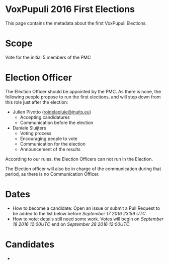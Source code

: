 # VoxPupuli 2016 First Elections

This page contains the metadata about the first VoxPupuli Elections.

# Scope

Vote for the initial 5 members of the PMC

# Election Officer

The Election Officer should be appointed by the PMC. As there is none, the
following people propose to run the first elections, and will step down from
this role just after the election:

* Julien Pivotto (roidelapluie@inuits.eu)
  * Accepting candidatures
  * Communication before the election
* Daniele Sluijters
  * Voting process
  * Encouraging people to vote
  * Communication for the election
  * Announcement of the results

According to our rules, the Election Officers can not run in the Election.

The Election officer will also be in charge of the communication during that
period, as there is no Communication Officer.

# Dates

* How to become a candidate: Open an issue or submit a Pull Request to be added
  to the list below before *September 17 2016 23:59 UTC*.
* How to vote: details still need some work. Votes will begin on *September 18
  2016 12:00UTC* end on *September 28 2016 12:00UTC*.


# Candidates

* 


